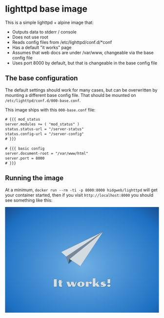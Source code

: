 # lighttpd base image

This is a simple lighttpd + alpine image that:
  - Outputs data to stderr / console
  - Does not use root
  - Reads config files from /etc/lighttpd/conf.d/*conf
  - Has a default "it works" page
  - Assumes that web docs are under /var/www, changeable via the base config file
  - Uses port 8000 by default, but that is changeable in the base config file

## The base configuration

The default settings should work for many cases, but can be overwritten
by mounting a different base config file.
That should be mounted on `/etc/lighttpd/conf.d/000-base.conf`.

This image ships with this `000-base.conf` file:

```
# {{{ mod_status
server.modules += ( "mod_status" )
status.status-url = "/server-status"
status.config-url = "/server-config"
# }}}

# {{{ basic config
server.document-root = "/var/www/html"
server.port = 8000
# }}}

```

## Running the image

At a minimum, `docker run --rm -ti -p 8000:8000 hidgweb/lighttpd` will get your
container started, then if you visit `http://localhost:8000` you should see 
something like this:

![screenshot](screenshot-itworks.png)

